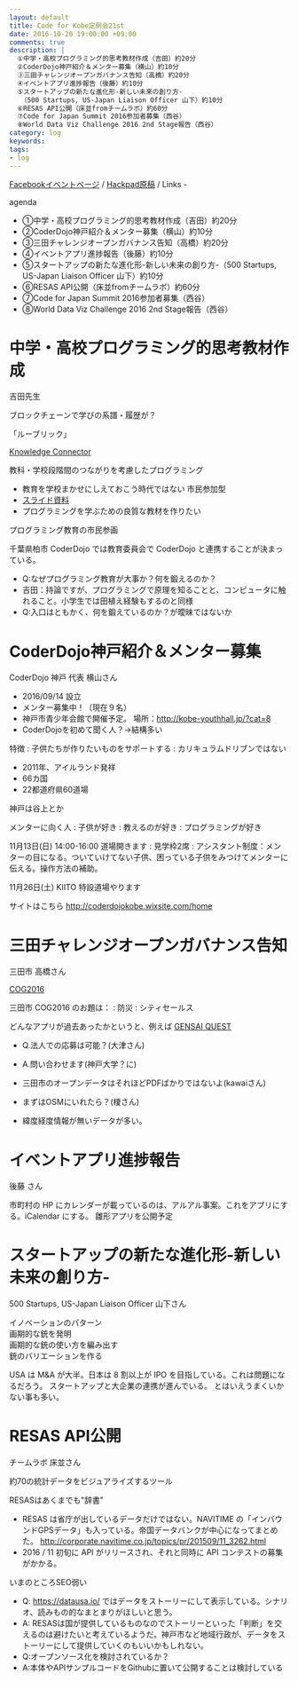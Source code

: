 ```yaml
---
layout: default
title: Code for Kobe定例会21st
date: 2016-10-20 19:00:00 +09:00
comments: true
description: |
  ①中学・高校プログラミング的思考教材作成（吉田）約20分
  ②CoderDojo神戸紹介＆メンター募集（横山）約10分
  ③三田チャレンジオープンガバナンス告知（高橋）約20分
  ④イベントアプリ進捗報告（後藤）約10分
  ⑤スタートアップの新たな進化形-新しい未来の創り方-
  　（500 Startups, US-Japan Liaison Officer 山下）約10分
  ⑥RESAS API公開（床並fromチームラボ）約60分
  ⑦Code for Japan Summit 2016参加者募集（西谷）
  ⑧World Data Viz Challenge 2016 2nd Stage報告（西谷）
category: log
keywords: 
tags:
- log
---
```


[Facebookイベントページ](https://www.facebook.com/events/1856355607919283/)
/ [Hackpad原稿](https://hackpad.com/Code-for-Kobe-21st-meeting-RoDcy0hdjiX)
/ Links -

agenda

+ ①中学・高校プログラミング的思考教材作成（吉田）約20分
+ ②CoderDojo神戸紹介＆メンター募集（横山）約10分
+ ③三田チャレンジオープンガバナンス告知（高橋）約20分
+ ④イベントアプリ進捗報告（後藤）約10分
+ ⑤スタートアップの新たな進化形-新しい未来の創り方-（500 Startups, US-Japan Liaison Officer 山下）約10分
+ ⑥RESAS API公開（床並fromチームラボ）約60分
+ ⑦Code for Japan Summit 2016参加者募集（西谷）
+ ⑧World Data Viz Challenge 2016 2nd Stage報告（西谷）

# 中学・高校プログラミング的思考教材作成

吉田先生

ブロックチェーンで学びの系譜・履歴が？

「ルーブリック」

[Knowledge Connector](http://www.meti.go.jp/press/2014/11/20141107002/20141107002.html)

教科・学校段階間のつながりを考慮したプログラミング

- 教育を学校まかせにしえておこう時代ではない 市民参加型
- [スライド資料](https://drive.google.com/file/d/0B3x_amEfMljRREpLeWY0NjByRFk/view?usp=drive_web)
- プログラミングを学ぶための良質な教材を作りたい

プログラミング教育の市民参画

千葉県柏市 CoderDojo では教育委員会で CoderDojo と連携することが決まっている。
<script async class="speakerdeck-embed" data-id="9602362cc819468bac349a547dd89424" data-ratio="1.33333333333333" src="//speakerdeck.com/assets/embed.js"></script>

+ Q:なぜプログラミング教育が大事か？何を鍛えるのか？
+ 吉田：持論ですが、プログラミングで原理を知ることと、コンピュータに触れること。小学生では田植え経験もするのと同様
+ Q:入口はともかく、何を鍛えているのか？が曖昧ではないか

# CoderDojo神戸紹介＆メンター募集
CoderDojo 神戸 代表 横山さん

- 2016/09/14 設立
- メンター募集中！（現在９名）
- 神戸市青少年会館で開催予定。 場所：http://kobe-youthhall.jp/?cat=8
- CoderDojoを初めて聞く人？->結構多い

特徴
: 子供たちが作りたいものをサポートする
: カリキュラムドリブンではない

- 2011年、アイルランド発祥
- 66カ国
- 22都道府県60道場

神戸は谷上とか

メンターに向く人
: 子供が好き
: 教えるのが好き
: プログラミングが好き

11月13日(日) 14:00-16:00 道場開きます
: 見学枠2席
: アシスタント制度：メンターの目になる。ついていけてない子供、困っている子供をみつけてメンターに伝える。操作方法の補助。

11月26日(土) KIITO
特設道場やります

サイトはこちら <http://coderdojokobe.wixsite.com/home>

# 三田チャレンジオープンガバナンス告知
三田市 高橋さん

[COG2016](http://park.itc.u-tokyo.ac.jp/padit/cog2016/)

三田市 COG2016 のお題は：
: 防災
: シティセールス

どんなアプリが過去あったかというと、例えば
[GENSAI QUEST](http://www.slideshare.net/yoit/gensaiquest)

- Q.法人での応募は可能？(大津さん)
- A.問い合わせます(神戸大学？に)

- 三田市のオープンデータはそれほどPDFばかりではないよ(kawaiさん)

- まずはOSMにいれたら？(榎さん)
- 緯度経度情報が無いデータが多い。

# イベントアプリ進捗報告
後藤 さん

市町村の HP にカレンダーが載っているのは、アルアル事案。これをアプリにする。iCalendar にする。
雛形アプリを公開予定


# スタートアップの新たな進化形-新しい未来の創り方-
500 Startups, US-Japan Liaison Officer 山下さん

イノベーションのパターン  
画期的な銃を発明  
画期的な銃の使い方を編み出す  
銃のバリエーションを作る  

USA は M&A が大半。日本は 8 割以上が IPO を目指している。これは問題になるだろう。
スタートアップと大企業の連携が進んでいる。
とはいえうまくいかない事も多い。


# RESAS API公開
チームラボ 床並さん

約70の統計データをビジュアライズするツール

RESASはあくまでも"辞書"

- RESAS は省庁が出しているデータだけではない。NAVITIME の「インバウンドGPSデータ」も入っている。帝国データバンクが中心になってまとめた。
<http://corporate.navitime.co.jp/topics/pr/201509/11_3262.html>
- 2016 / 11 初旬に API がリリースされ、それと同時に API コンテストの募集がかかる。

いまのところSEO弱い

- Q: <https://datausa.io/> ではデータをストーリーにして表示している。シナリオ、読みもの的なまとまりがほしいと思う。
- A: RESASは国が提供しているものなのでストーリーといった「判断」を交えるのは避けたいと考えているようだ。神戸市など地域行政が、データをストーリーにして提供していくのもいいかもしれない。
- Q:オープンソース化を検討されているか？
- A:本体やAPIサンプルコードをGithubに置いて公開することは検討している

